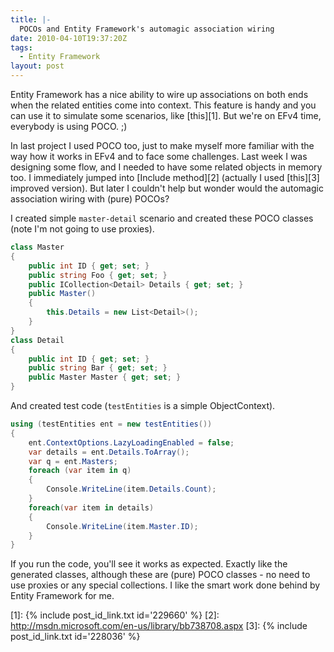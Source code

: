 ```yaml
---
title: |-
  POCOs and Entity Framework's automagic association wiring
date: 2010-04-10T19:37:20Z
tags:
  - Entity Framework
layout: post
---
```

Entity Framework has a nice ability to wire up associations on both ends when the related entities come into context. This feature is handy and you can use it to simulate some scenarios, like [this][1]. But we're on EFv4 time, everybody is using POCO. ;)

In last project I used POCO too, just to make myself more familiar with the way how it works in EFv4 and to face some challenges. Last week I was designing some flow, and I needed to have some related objects in memory too. I immediately jumped into [Include method][2] (actually I used [this][3] improved version). But later I couldn't help but wonder would the automagic association wiring with (pure) POCOs?

I created simple `master-detail` scenario and created these POCO classes (note I'm not going to use proxies).

```csharp
class Master
{
	public int ID { get; set; }
	public string Foo { get; set; }
	public ICollection<Detail> Details { get; set; }
	public Master()
	{
		this.Details = new List<Detail>();
	}
}
class Detail
{
	public int ID { get; set; }
	public string Bar { get; set; }
	public Master Master { get; set; }
}
```

And created test code (`testEntities` is a simple ObjectContext).

```csharp
using (testEntities ent = new testEntities())
{
	ent.ContextOptions.LazyLoadingEnabled = false;
	var details = ent.Details.ToArray();
	var q = ent.Masters;
	foreach (var item in q)
	{
		Console.WriteLine(item.Details.Count);
	}
	foreach(var item in details)
	{
		Console.WriteLine(item.Master.ID);
	}
}
```

If you run the code, you'll see it works as expected. Exactly like the generated classes, although these are (pure) POCO classes - no need to use proxies or any special collections. I like the smart work done behind by Entity Framework for me.

[1]: {% include post_id_link.txt id='229660' %}
[2]: http://msdn.microsoft.com/en-us/library/bb738708.aspx
[3]: {% include post_id_link.txt id='228036' %}